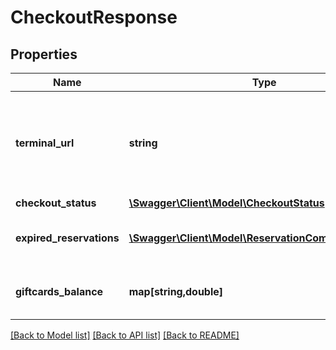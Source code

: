 # CheckoutResponse

## Properties
Name | Type | Description | Notes
------------ | ------------- | ------------- | -------------
**terminal_url** | **string** | Gets terminal url. User will be redirected to this url if payment successfully registered. | [optional] 
**checkout_status** | [**\Swagger\Client\Model\CheckoutStatus**](CheckoutStatus.md) |  | [optional] 
**expired_reservations** | [**\Swagger\Client\Model\ReservationCompanyRelation[]**](ReservationCompanyRelation.md) | Gets or sets list with expired reservations. | [optional] 
**giftcards_balance** | **map[string,double]** | Gets or sets list of used giftcards balance. | [optional] 

[[Back to Model list]](../../README.md#documentation-for-models) [[Back to API list]](../../README.md#documentation-for-api-endpoints) [[Back to README]](../../README.md)

